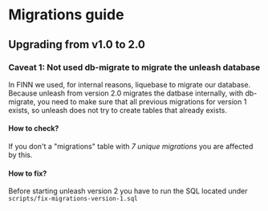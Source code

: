 # Migrations guide

## Upgrading from v1.0 to 2.0

### Caveat 1: Not used db-migrate to migrate the unleash database
In FINN we used, for internal reasons, liquebase to migrate our database.  
Because unleash from version 2.0 migrates the datbase internally, with db-migrate, 
you need to make sure that all previous migrations for version 1 exists, so unleash
does not try to create tables that already exists. 

#### How to check?
If you don't a "migrations" table with _7 unique migrations_ you are affected by this. 

#### How to fix?
Before starting unleash version 2 you have to run the SQL located under `scripts/fix-migrations-version-1.sql`

